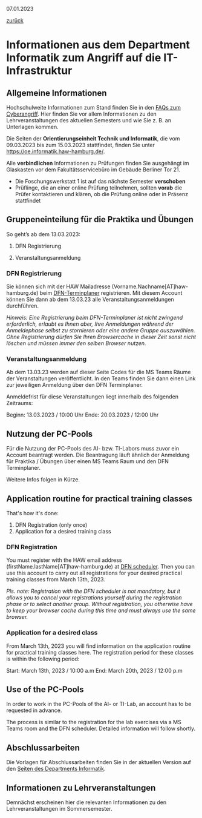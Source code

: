 07.01.2023

[zurück](javascript:history.back();)

Informationen aus dem Department Informatik zum Angriff auf die IT-Infrastruktur
==========

Allgemeine Informationen
----------

Hochschulweite Informationen zum Stand finden Sie in den [FAQs zum Cyberangriff](https://www.haw-hamburg.de/cyberangriff/). Hier finden Sie vor allem Informationen zu den Lehrveranstaltungen des aktuellen Semesters und wie Sie z. B. an Unterlagen kommen.

Die Seiten der **Orientierungseinheit Technik und Informatik**, die vom 09.03.2023 bis zum 15.03.2023 stattfindet, finden Sie unter <https://oe.informatik.haw-hamburg.de/>.

Alle **verbindlichen** Informationen zu Prüfungen finden Sie ausgehängt im Glaskasten vor dem Fakultätsservicebüro im Gebäude Berliner Tor 21.

* Die Foschungswerkstatt 1 ist auf das nächste Semester **verschoben**
* Prüflinge, die an einer online Prüfung teilnehmen, sollten **vorab** die Prüfer kontaktieren und klären, ob die Prüfung online oder in Präsenz stattfindet

Gruppeneinteilung für die Praktika und Übungen
----------

So geht’s ab dem 13.03.2023:

1. DFN Registrierung

2. Veranstaltungsanmeldung

### DFN Registrierung ###

Sie können sich mit der HAW Mailadresse (Vorname.Nachname[AT]haw-hamburg.de) beim [DFN-Terminplaner](https://terminplaner6.dfn.de) registrieren. Mit diesem Account können Sie dann ab dem 13.03.23 alle Veranstaltungsanmeldungen durchführen.

*Hinweis: Eine Registrierung beim DFN-Terminplaner ist nicht zwingend erforderlich, erlaubt es Ihnen aber, Ihre Anmeldungen während der Anmeldephase selbst zu stornieren oder eine andere Gruppe auszuwählen. Ohne Registrierung dürfen Sie Ihren Browsercache in dieser Zeit sonst nicht löschen und müssen immer den selben Browser nutzen.*

### Veranstaltungsanmeldung ###

Ab dem 13.03.23 werden auf dieser Seite Codes für die MS Teams Räume der Veranstaltungen veröffentlicht. In den Teams finden Sie dann einen Link zur jeweiligen Anmeldung über den DFN Terminplaner.

Anmeldefrist für diese Veranstaltungen liegt innerhalb des folgenden Zeitraums:

Beginn: 13.03.2023 / 10:00 Uhr
 Ende: 20.03.2023 / 12:00 Uhr

Nutzung der PC-Pools
----------

Für die Nutzung der PC-Pools des AI- bzw. TI-Labors muss zuvor ein Account beantragt werden.
 Die Beantragung läuft ähnlich der Anmeldung für Praktika / Übungen über einen MS Teams Raum und den DFN Terminplaner.

Weitere Infos folgen in Kürze.

Application routine for practical training classes
----------

That's how it's done:

1. DFN Registration (only once)
2. Application for a desired training class

### DFN Registration ###

You must register with the HAW email address (firstName.lastName[AT]haw-hamburg.de) at [DFN scheduler](https://terminplaner6.dfn.de). Then you can use this account to carry out all registrations for your desired practical training classes from March 13th, 2023.

*Pls. note: Registration with the DFN scheduler is not mandatory, but it allows you to cancel your registrations yourself during the registration phase or to select another group. Without registration, you otherwise have to keep your browser cache during this time and must always use the same browser.*

### Application for a desired class ###

From March 13th, 2023 you will find information on the application routine for practical training classes here. The registration period for these classes is within the following period:

Start: March 13th, 2023 / 10:00 a.m
 End: March 20th, 2023 / 12:00 p.m

Use of the PC-Pools
----------

In order to work in the PC-Pools of the AI- or TI-Lab, an account has to be requested in advance.

The process is similar to the registration for the lab exercises via a MS Teams room and the DFN scheduler. Detailed information will follow shortly.

Abschlussarbeiten
----------

Die Vorlagen für Abschlussarbeiten finden Sie in der aktuellen Version auf den [Seiten des Departments Informatik](/hochschule/technik-und-informatik/departments/informatik/studium/studienorganisation/).

Informationen zu Lehrveranstaltungen
----------

Demnächst erscheinen hier die relevanten Informationen zu den Lehrveranstaltungen im Sommersemester.

[](https://twitter.com/HAW_Hamburg)[](https://www.facebook.com/HAW.Hamburg)[](https://www.instagram.com/HAWHamburg)[](https://www.youtube.com/user/HAWHamburg)
